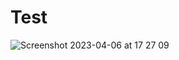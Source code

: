 # Test
![Screenshot 2023-04-06 at 17 27 09](https://user-images.githubusercontent.com/111563374/230350849-64f2a09a-ff38-4934-ac38-063efbc1c5d1.png)
